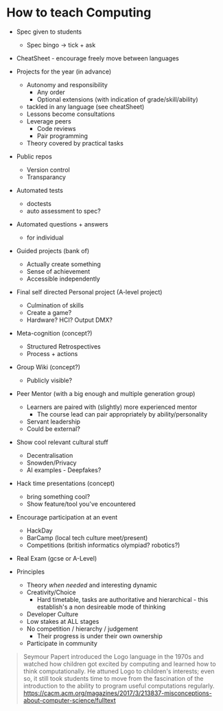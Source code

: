 How to teach Computing
======================

* Spec given to students
    * Spec bingo -> tick + ask
* CheatSheet - encourage freely move between languages
* Projects for the year (in advance)
    * Autonomy and responsibility
        * Any order
        * Optional extensions (with indication of grade/skill/ability)
    * tackled in any language (see cheatSheet)
    * Lessons become consultations
    * Leverage peers
        * Code reviews
        * Pair programming
    * Theory covered by practical tasks
* Public repos
    * Version control
    * Transparancy
* Automated tests
    * doctests
    * auto assessment to spec?
* Automated questions + answers
    * for individual
* Guided projects (bank of)
    * Actually create something
    * Sense of achievement
    * Accessible independently
* Final self directed Personal project (A-level project)
    * Culmination of skills
    * Create a game?
    * Hardware? HCI? Output DMX?
* Meta-cognition (concept?)
    * Structured Retrospectives
    * Process + actions
* Group Wiki (concept?)
    * Publicly visible?
* Peer Mentor (with a big enough and multiple generation group)
    * Learners are paired with (slightly) more experienced mentor
        * The course lead can pair appropriately by ability/personality
    * Servant leadership
    * Could be external?
* Show cool relevant cultural stuff
    * Decentralisation
    * Snowden/Privacy
    * AI examples - Deepfakes?
* Hack time presentations (concept)
    * bring something cool?
    * Show feature/tool you've encountered
* Encourage participation at an event
    * HackDay
    * BarCamp (local tech culture meet/present)
    * Competitions (british informatics olympiad? robotics?)
* Real Exam (gcse or A-Level)


* Principles
    * Theory _when needed_ and interesting dynamic
    * Creativity/Choice
        * Hard timetable, tasks are authoritative and hierarchical - this establish's a non desireable mode of thinking
    * Developer Culture
    * Low stakes at ALL stages
    * No competition / hierarchy / judgement
        * Their progress is under their own ownership
    * Participate in community


> Seymour Papert introduced the Logo language in the 1970s and watched how children got excited by computing and learned how to think computationally. He attuned Logo to children's interests; even so, it still took students time to move from the fascination of the introduction to the ability to program useful computations regularly.
https://cacm.acm.org/magazines/2017/3/213837-misconceptions-about-computer-science/fulltext
